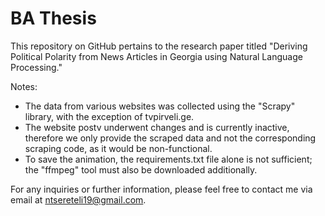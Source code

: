 # BA Thesis
This repository on GitHub pertains to the research paper titled "Deriving Political Polarity from News Articles in Georgia using Natural Language Processing."

Notes:

- The data from various websites was collected using the "Scrapy" library, with the exception of tvpirveli.ge.
- The website postv underwent changes and is currently inactive, therefore we only provide the scraped data and not the corresponding scraping code, as it would be non-functional.
- To save the animation, the requirements.txt file alone is not sufficient; the "ffmpeg" tool must also be downloaded additionally.


For any inquiries or further information, please feel free to contact me via email at ntsereteli19@gmail.com.
